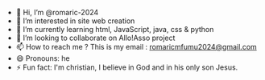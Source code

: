 - 👋 Hi, I’m @romaric-2024
- 👀 I’m interested in site web creation
- 🌱 I’m currently learning html, JavaScript, java, css & python
- 💞️ I’m looking to collaborate on Allo!Asso project
- 📫 How to reach me ? This is my email : romaricmfumu2024@gmail.com
- 😄 Pronouns: he
- ⚡ Fun fact: I'm christian, I believe in God and in his only son Jesus.

<!---
romaric-2024/romaric-2024 is a ✨ special ✨ repository because its `README.md` (this file) appears on your GitHub profile.
You can click the Preview link to take a look at your changes.
--->
